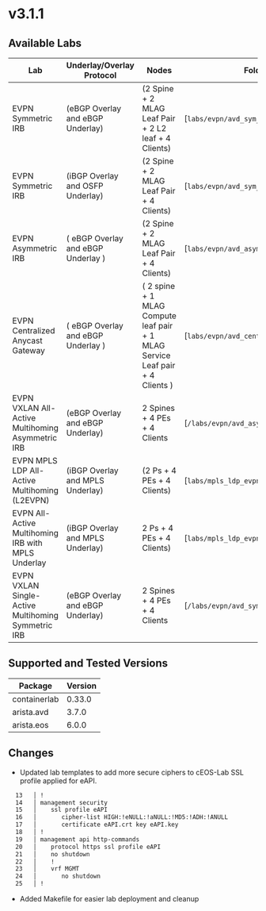 # v3.1.1

## Available Labs

| Lab | Underlay/Overlay Protocol | Nodes | Folder|
| --- | ------------------------- | ------ | -----|
| EVPN Symmetric IRB | (eBGP Overlay and eBGP Underlay) | (2 Spine + 2 MLAG Leaf Pair + 2 L2 leaf + 4 Clients) | \[`labs/evpn/avd_sym_irb/`\] |
| EVPN Symmetric IRB | (iBGP Overlay and OSFP Underlay) | (2 Spine + 2 MLAG Leaf Pair + 4 Clients) | \[`labs/evpn/avd_sym_irb_ibgp`\] |
| EVPN Asymmetric IRB | ( eBGP Overlay and eBGP Underlay ) | (2 Spine + 2 MLAG Leaf Pair + 4 Clients) | \[`labs/evpn/avd_asym_irb`\] |
| EVPN Centralized Anycast Gateway | ( eBGP Overlay and eBGP Underlay ) | ( 2 spine + 1 MLAG Compute leaf pair + 1 MLAG Service Leaf pair + 4 Clients ) | \[`labs/evpn/avd_central_any_gw`\] |
| EVPN VXLAN All-Active Multihoming Asymmetric IRB | (eBGP Overlay and eBGP Underlay) | 2 Spines + 4 PEs + 4 Clients | \[`/labs/evpn/avd_asym_multihoming `\]|
| EVPN MPLS LDP All-Active Multihoming (L2EVPN) | (iBGP Overlay and MPLS Underlay) | (2 Ps + 4 PEs + 4 Clients) | \[`labs/mpls_ldp_evpn/mpls_ldp_l2evpn`\] |
| EVPN All-Active Multihoming IRB with MPLS Underlay | (iBGP Overlay and MPLS Underlay) | 2 Ps + 4 PEs + 4 Clients) | \[`labs/mpls_ldp_evpn/mpls_evpn_irb`\] |
| EVPN VXLAN Single-Active Multihoming Symmetric IRB | (eBGP Overlay and eBGP Underlay) | 2 Spines + 4 PEs + 4 Clients | \[`/labs/evpn/avd_sym_sa_multihoming `\]|

## Supported and Tested Versions

| Package      | Version |
| ----------- | ----------- |
| containerlab      |  0.33.0 |
| arista.avd   | 3.7.0 |
| arista.eos   | 6.0.0 |

## Changes

* Updated lab templates to add more secure ciphers to cEOS-Lab SSL profile applied for eAPI.

```bash
  13   │ !
  14   │ management security
  15   │    ssl profile eAPI
  16   │       cipher-list HIGH:!eNULL:!aNULL:!MD5:!ADH:!ANULL
  17   │       certificate eAPI.crt key eAPI.key
  18   │ !
  19   │ management api http-commands
  20   │    protocol https ssl profile eAPI
  21   │    no shutdown
  22   │    !
  23   │    vrf MGMT
  24   │       no shutdown
  25   │ !
```

* Added Makefile for easier lab deployment and cleanup
